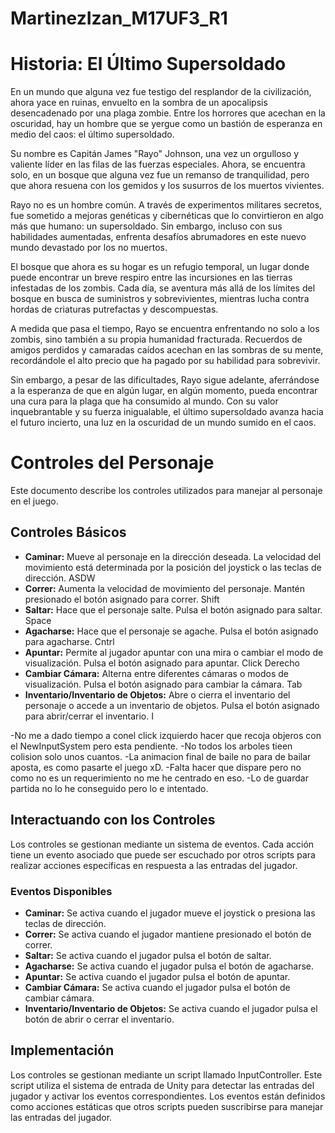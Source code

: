 # MartinezIzan_M17UF3_R1
# Historia: El Último Supersoldado

En un mundo que alguna vez fue testigo del resplandor de la civilización, ahora yace en ruinas, envuelto en la sombra de un apocalipsis desencadenado por una plaga zombie. Entre los horrores que acechan en la oscuridad, hay un hombre que se yergue como un bastión de esperanza en medio del caos: el último supersoldado.

Su nombre es Capitán James "Rayo" Johnson, una vez un orgulloso y valiente líder en las filas de las fuerzas especiales. Ahora, se encuentra solo, en un bosque que alguna vez fue un remanso de tranquilidad, pero que ahora resuena con los gemidos y los susurros de los muertos vivientes.

Rayo no es un hombre común. A través de experimentos militares secretos, fue sometido a mejoras genéticas y cibernéticas que lo convirtieron en algo más que humano: un supersoldado. Sin embargo, incluso con sus habilidades aumentadas, enfrenta desafíos abrumadores en este nuevo mundo devastado por los no muertos.

El bosque que ahora es su hogar es un refugio temporal, un lugar donde puede encontrar un breve respiro entre las incursiones en las tierras infestadas de los zombis. Cada día, se aventura más allá de los límites del bosque en busca de suministros y sobrevivientes, mientras lucha contra hordas de criaturas putrefactas y descompuestas.

A medida que pasa el tiempo, Rayo se encuentra enfrentando no solo a los zombis, sino también a su propia humanidad fracturada. Recuerdos de amigos perdidos y camaradas caídos acechan en las sombras de su mente, recordándole el alto precio que ha pagado por su habilidad para sobrevivir.

Sin embargo, a pesar de las dificultades, Rayo sigue adelante, aferrándose a la esperanza de que en algún lugar, en algún momento, pueda encontrar una cura para la plaga que ha consumido al mundo. Con su valor inquebrantable y su fuerza inigualable, el último supersoldado avanza hacia el futuro incierto, una luz en la oscuridad de un mundo sumido en el caos.

# Controles del Personaje

Este documento describe los controles utilizados para manejar al personaje en el juego.

## Controles Básicos

- **Caminar:** Mueve al personaje en la dirección deseada. La velocidad del movimiento está determinada por la posición del joystick o las teclas de dirección. ASDW
- **Correr:** Aumenta la velocidad de movimiento del personaje. Mantén presionado el botón asignado para correr. Shift
- **Saltar:** Hace que el personaje salte. Pulsa el botón asignado para saltar. Space
- **Agacharse:** Hace que el personaje se agache. Pulsa el botón asignado para agacharse. Cntrl
- **Apuntar:** Permite al jugador apuntar con una mira o cambiar el modo de visualización. Pulsa el botón asignado para apuntar. Click Derecho
- **Cambiar Cámara:** Alterna entre diferentes cámaras o modos de visualización. Pulsa el botón asignado para cambiar la cámara. Tab
- **Inventario/Inventario de Objetos:** Abre o cierra el inventario del personaje o accede a un inventario de objetos. Pulsa el botón asignado para abrir/cerrar el inventario. I

-No me a dado tiempo a conel click izquierdo hacer que recoja objeros con el NewInputSystem pero esta pendiente.
-No todos los arboles tieen colision solo unos cuantos.
-La animacion final de baile no para de bailar aposta, es como pasarte el juego xD.
-Falta hacer que dispare pero no como no es un requerimiento no me he centrado en eso.
-Lo de guardar partida no lo he conseguido pero lo e intentado.

## Interactuando con los Controles

Los controles se gestionan mediante un sistema de eventos. Cada acción tiene un evento asociado que puede ser escuchado por otros scripts para realizar acciones específicas en respuesta a las entradas del jugador.

### Eventos Disponibles

- **Caminar:** Se activa cuando el jugador mueve el joystick o presiona las teclas de dirección.
- **Correr:** Se activa cuando el jugador mantiene presionado el botón de correr.
- **Saltar:** Se activa cuando el jugador pulsa el botón de saltar.
- **Agacharse:** Se activa cuando el jugador pulsa el botón de agacharse.
- **Apuntar:** Se activa cuando el jugador pulsa el botón de apuntar.
- **Cambiar Cámara:** Se activa cuando el jugador pulsa el botón de cambiar cámara.
- **Inventario/Inventario de Objetos:** Se activa cuando el jugador pulsa el botón de abrir o cerrar el inventario.

## Implementación

Los controles se gestionan mediante un script llamado InputController. Este script utiliza el sistema de entrada de Unity para detectar las entradas del jugador y activar los eventos correspondientes. Los eventos están definidos como acciones estáticas que otros scripts pueden suscribirse para manejar las entradas del jugador.
